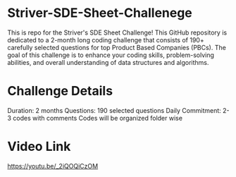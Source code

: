 # Striver-SDE-Sheet-Challenege
This is repo for the Striver's SDE Sheet Challenge! This GitHub repository is dedicated to a 2-month long coding challenge that consists of 190+ carefully selected questions for top Product Based Companies (PBCs). The goal of this challenge is to enhance your coding skills, problem-solving abilities, and overall understanding of data structures and algorithms.

# Challenge Details
Duration: 2 months
Questions: 190 selected questions
Daily Commitment: 2-3 codes with comments
Codes will be organized folder wise

# Video Link
https://youtu.be/_2iQOQiCzOM
